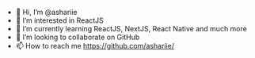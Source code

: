 - 👋 Hi, I’m @ashariie
- 👀 I’m interested in ReactJS
- 🌱 I’m currently learning ReactJS, NextJS, React Native and much more
- 💞️ I’m looking to collaborate on GitHub
- 📫 How to reach me https://github.com/ashariie/

<!---
ashariie/ashariie is a ✨ special ✨ repository because its `README.md` (this file) appears on your GitHub profile.
You can click the Preview link to take a look at your changes.
--->
